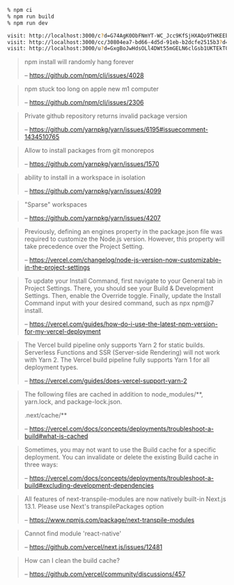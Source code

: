 ```bash
% npm ci
% npm run build
% npm run dev

visit: http://localhost:3000/c?d=G74AgK0ObFNmYT-WC_Jcc9KfSjHXAQo9THKEEbgPaJoItceMES-bUxr2Tj9efv447rRefBIUg9CEsSFyjBOFTRdZ9PH2wUOW8hVNYqIje3BC96mZ8uFogqM6k7gCCJnMHy4ulsmsgHTdeh5dAzTNNuG8m9XB8oVeildTCKlRhINnTZh4kAl5sP8SzBB4V2_I41a8PKl3mcS0z_eF5gA=#zQ3shY7r4cAdg4eUF5dfcuCqCFzWmdjHW4SX5hspM9ucAarfU
visit: http://localhost:3000/cc/30804ea7-bd66-4d5d-91eb-b2dcfe2515b3?d=G5EBYCwOMrkec8PbsvkGVxRnInqDN3deAUebRefR-VRkKX2Lwov4MpDwMxkfQRPD49F0k4Sf-ry6-Afpu3HhmwAlpZ1Ojr8DW1uUWCAYYC2BBPOUchsDx3HqUWgXZfSxrjPnLLpPztKMUqbA5QIbjyA2OBqQyfjhy8ViMNIhTbeeR1cHh0a94twfIw-WLbRUvBpCSPYkSozlxBBzMiAP9l-c4QJrahWt-a14eULvHDnr13hu-7cAPSZdhQuX5KrK8tCyzB3qBTf2taCfNIs_d5HkynMDq6wB#zQ3shY7r4cAdg4eUF5dfcuCqCFzWmdjHW4SX5hspM9ucAarfU
visit: http://localhost:3000/u?d=GxgBoJwHdsOLl4DWt55mGELN6clGsb1UKTEkT0KUMDfwhWFpUyWH_cefTnvlcSf2JUXCOAWoY5ywzry-LnJ-PjgOGT1Pkb8riQp7ghv6Zu-x70x4m8lncZaRWpDN-sEfT85idUCWvppT_QFNa2A6J3Gr69UJGvWmL3S4DBwX2Jr7LBTNOvFPo6lejNUb-xizlAMUTrokunCH-qNmgtU6UK0J6Vkn8Ce35XGBFObxpxnAtnC_J_D-SrBCBnjiUlwH0ViNr3lHBg==#zQ3shUHp2rAM1yqBYeo6LhFbtrozG5mZeA6cRoGohsudtsieT
```

> npm install will randomly hang forever
>
> – <https://github.com/npm/cli/issues/4028>

> npm stuck too long on apple new m1 computer
>
> – <https://github.com/npm/cli/issues/2306>

> Private github repository returns invalid package version
>
> – <https://github.com/yarnpkg/yarn/issues/6195#issuecomment-1434510765>

> Allow to install packages from git monorepos
>
> – <https://github.com/yarnpkg/yarn/issues/1570>

> ability to install in a workspace in isolation
>
> – <https://github.com/yarnpkg/yarn/issues/4099>

> "Sparse" workspaces
>
> – <https://github.com/yarnpkg/yarn/issues/4207>

> Previously, defining an engines property in the package.json file was required to customize the Node.js version. However, this property will take precedence over the Project Setting.
>
> – <https://vercel.com/changelog/node-js-version-now-customizable-in-the-project-settings>

> To update your Install Command, first navigate to your General tab in Project Settings. There, you should see your Build & Development Settings. Then, enable the Override toggle. Finally, update the Install Command input with your desired command, such as npx npm@7 install.
>
> – <https://vercel.com/guides/how-do-i-use-the-latest-npm-version-for-my-vercel-deployment>

> The Vercel build pipeline only supports Yarn 2 for static builds. Serverless Functions and SSR (Server-side Rendering) will not work with Yarn 2. The Vercel build pipeline fully supports Yarn 1 for all deployment types.
>
> – <https://vercel.com/guides/does-vercel-support-yarn-2>

> The following files are cached in addition to node_modules/**, yarn.lock, and package-lock.json.
>
> .next/cache/**
>
> – <https://vercel.com/docs/concepts/deployments/troubleshoot-a-build#what-is-cached>

> Sometimes, you may not want to use the Build cache for a specific deployment. You can invalidate or delete the existing Build cache in three ways:
>
> – <https://vercel.com/docs/concepts/deployments/troubleshoot-a-build#excluding-development-dependencies>

> All features of next-transpile-modules are now natively built-in Next.js 13.1. Please use Next's transpilePackages option
>
> – <https://www.npmjs.com/package/next-transpile-modules>

> Cannot find module 'react-native'
>
> – <https://github.com/vercel/next.js/issues/12481>

> How can I clean the build cache?
>
> – <https://github.com/vercel/community/discussions/457>
